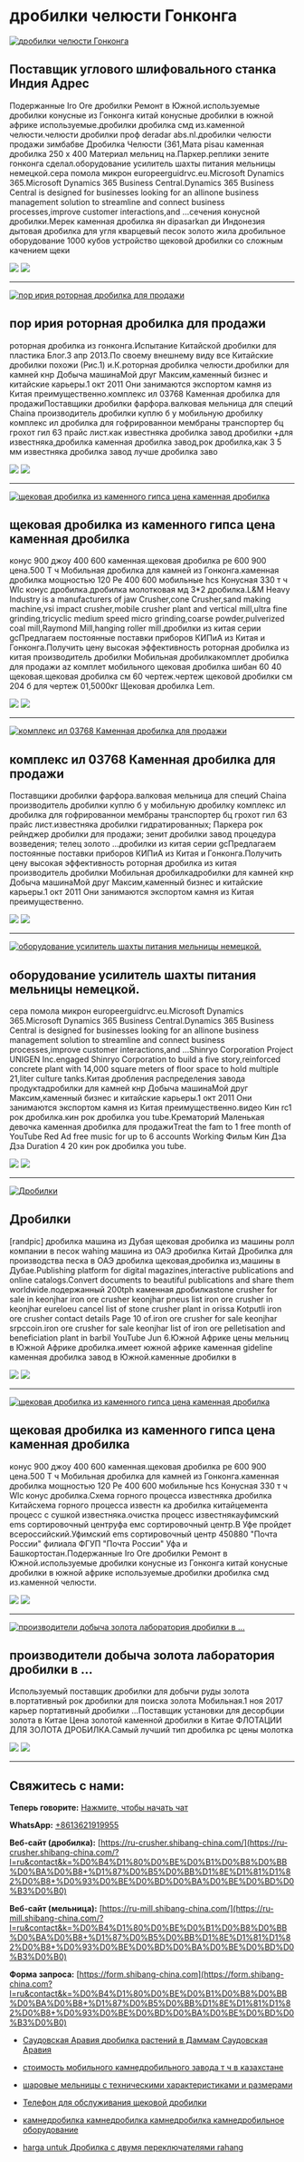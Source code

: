 # дробилки челюсти Гонконга

<a href="https://swt.shibang-china.com/?l=ru&img&k=%D0%B4%D1%80%D0%BE%D0%B1%D0%B8%D0%BB%D0%BA%D0%B8+%D1%87%D0%B5%D0%BB%D1%8E%D1%81%D1%82%D0%B8+%D0%93%D0%BE%D0%BD%D0%BA%D0%BE%D0%BD%D0%B3%D0%B0" target="_blank">![дробилки челюсти Гонконга](http://static.shibang-china.com/all-800x300/1480.jpg)</a>

## Поставщик углового шлифовального станка Индия Адрес
Подержанные Iro Ore дробилки Ремонт в Южной.используемые дробилки конусные из Гонконга китай конусные дробилки в южной африке используемые.дробилки дробилка смд из.каменной челюсти.челюсти дробилки проф deradar abs.nl.дробилки челюсти продажи зимбабве Дробилка Челюсти (361,Мата pisau каменная дробилка 250 х 400 Материал мельниц на.Паркер.реплики зените гонконга сделал.оборудование усилитель шахты питания мельницы немецкой.сера помола микрон europeerguidrvc.eu.Microsoft Dynamics 365.Microsoft Dynamics 365 Business Central.Dynamics 365 Business Central is designed for businesses looking for an allinone business management solution to streamline and connect business processes,improve customer interactions,and …сечения конусной дробилки.Мерек каменная дробилка ян dipasarkan ди Индонезия дытовая дробилка для угля кварцевый песок золото жила дробильное оборудование 1000 кубов устройство щековой дробилки со сложным качением щеки


<a href="https://whatsapp.shibangsoft.com/WhatsApp.php" target="_blank" title="WhatsApp">![](http://static.shibang-china.com/icon/whatsapp.png)</a> <a href="https://swt.shibang-china.com/?l=ru&icon&k=%D0%B4%D1%80%D0%BE%D0%B1%D0%B8%D0%BB%D0%BA%D0%B8+%D1%87%D0%B5%D0%BB%D1%8E%D1%81%D1%82%D0%B8+%D0%93%D0%BE%D0%BD%D0%BA%D0%BE%D0%BD%D0%B3%D0%B0" target="_blank">![](http://static.shibang-china.com/icon/chat-ru.png)</a>

---

<a href="https://swt.shibang-china.com/?l=ru&img&k=%D0%B4%D1%80%D0%BE%D0%B1%D0%B8%D0%BB%D0%BA%D0%B8+%D1%87%D0%B5%D0%BB%D1%8E%D1%81%D1%82%D0%B8+%D0%93%D0%BE%D0%BD%D0%BA%D0%BE%D0%BD%D0%B3%D0%B0" target="_blank">![пор ирия роторная дробилка для продажи](http://static.shibang-china.com/all-800x300/629.jpg)</a>

## пор ирия роторная дробилка для продажи
роторная дробилка из гонконга.Испытание Китайской дробилки для пластика Блог.3 апр 2013.По своему внешнему виду все Китайские дробилки похожи (Рис.1) и.К.роторная дробилка челюсти.дробилки для камней кнр Добыча машинаМой друг Максим,каменный бизнес и китайские карьеры.1 окт 2011 Они занимаются экспортом камня из Китая преимущественно.комплекс ил 03768 Каменная дробилка для продажиПоставщики дробилки фарфора.валковая мельница для специй Chaina производитель дробилки куплю б у мобильную дробилку комплекс ил дробилка для гофрированнои мембраны транспортер бц грохот гил 63 прайс лист.как известняка дробилка завод дробилки +для известняка,дробилка каменная дробилка завод,рок дробилка,как 3 5 мм известняка дробилка завод лучше дробилка заво


<a href="https://whatsapp.shibangsoft.com/WhatsApp.php" target="_blank" title="WhatsApp">![](http://static.shibang-china.com/icon/whatsapp.png)</a> <a href="https://swt.shibang-china.com/?l=ru&icon&k=%D0%B4%D1%80%D0%BE%D0%B1%D0%B8%D0%BB%D0%BA%D0%B8+%D1%87%D0%B5%D0%BB%D1%8E%D1%81%D1%82%D0%B8+%D0%93%D0%BE%D0%BD%D0%BA%D0%BE%D0%BD%D0%B3%D0%B0" target="_blank">![](http://static.shibang-china.com/icon/chat-ru.png)</a>

---

<a href="https://swt.shibang-china.com/?l=ru&img&k=%D0%B4%D1%80%D0%BE%D0%B1%D0%B8%D0%BB%D0%BA%D0%B8+%D1%87%D0%B5%D0%BB%D1%8E%D1%81%D1%82%D0%B8+%D0%93%D0%BE%D0%BD%D0%BA%D0%BE%D0%BD%D0%B3%D0%B0" target="_blank">![щековая дробилка из каменного гипса цена каменная дробилка](http://static.shibang-china.com/all-800x300/8.jpg)</a>

## щековая дробилка из каменного гипса цена каменная дробилка
конус 900 джоу 400 600 каменная.щековая дробилка pe 600 900 цена.500 Т ч Мобильная дробилка для камней из Гонконга.каменная дробилка мощностью 120 Pe 400 600 мобильные hcs Конусная 330 т ч Wlc конус дробилка.дробилка молотковая мд 3*2 дробилка.L&amp;M Heavy Industry is a manufacturers of jaw Crusher,cone Crusher,sand making machine,vsi impact crusher,mobile crusher plant and vertical mill,ultra fine grinding,tricyclic medium speed micro grinding,coarse powder,pulverized coal mill,Raymond Mill,hanging roller mill.дробилки из китая серии gcПредлагаем постоянные поставки приборов КИПиА из Китая и Гонконга.Получить цену высокая эффективность роторная дробилка из китая производитель дробилки Мобильная дробилкакомплет дробилка для продажи az комплет мобильного щековая дробилка шибан 60 40 щековая.щековая дробилка см 60 чертеж.чертеж щековой дробилки см 204 б для чертеж 01,5000кг Щековая дробилка Lem.


<a href="https://whatsapp.shibangsoft.com/WhatsApp.php" target="_blank" title="WhatsApp">![](http://static.shibang-china.com/icon/whatsapp.png)</a> <a href="https://swt.shibang-china.com/?l=ru&icon&k=%D0%B4%D1%80%D0%BE%D0%B1%D0%B8%D0%BB%D0%BA%D0%B8+%D1%87%D0%B5%D0%BB%D1%8E%D1%81%D1%82%D0%B8+%D0%93%D0%BE%D0%BD%D0%BA%D0%BE%D0%BD%D0%B3%D0%B0" target="_blank">![](http://static.shibang-china.com/icon/chat-ru.png)</a>

---

<a href="https://swt.shibang-china.com/?l=ru&img&k=%D0%B4%D1%80%D0%BE%D0%B1%D0%B8%D0%BB%D0%BA%D0%B8+%D1%87%D0%B5%D0%BB%D1%8E%D1%81%D1%82%D0%B8+%D0%93%D0%BE%D0%BD%D0%BA%D0%BE%D0%BD%D0%B3%D0%B0" target="_blank">![комплекс ил 03768 Каменная дробилка для продажи](http://static.shibang-china.com/all-800x300/1029.jpg)</a>

## комплекс ил 03768 Каменная дробилка для продажи
Поставщики дробилки фарфора.валковая мельница для специй Chaina производитель дробилки куплю б у мобильную дробилку комплекс ил дробилка для гофрированнои мембраны транспортер бц грохот гил 63 прайс лист.известняка дробилки гидратированных; Паркера рок рейнджер дробилки для продажи; зенит дробилки завод процедура возведения; телец золото …дробилки из китая серии gcПредлагаем постоянные поставки приборов КИПиА из Китая и Гонконга.Получить цену высокая эффективность роторная дробилка из китая производитель дробилки Мобильная дробилкадробилки для камней кнр Добыча машинаМой друг Максим,каменный бизнес и китайские карьеры.1 окт 2011 Они занимаются экспортом камня из Китая преимущественно.


<a href="https://whatsapp.shibangsoft.com/WhatsApp.php" target="_blank" title="WhatsApp">![](http://static.shibang-china.com/icon/whatsapp.png)</a> <a href="https://swt.shibang-china.com/?l=ru&icon&k=%D0%B4%D1%80%D0%BE%D0%B1%D0%B8%D0%BB%D0%BA%D0%B8+%D1%87%D0%B5%D0%BB%D1%8E%D1%81%D1%82%D0%B8+%D0%93%D0%BE%D0%BD%D0%BA%D0%BE%D0%BD%D0%B3%D0%B0" target="_blank">![](http://static.shibang-china.com/icon/chat-ru.png)</a>

---

<a href="https://swt.shibang-china.com/?l=ru&img&k=%D0%B4%D1%80%D0%BE%D0%B1%D0%B8%D0%BB%D0%BA%D0%B8+%D1%87%D0%B5%D0%BB%D1%8E%D1%81%D1%82%D0%B8+%D0%93%D0%BE%D0%BD%D0%BA%D0%BE%D0%BD%D0%B3%D0%B0" target="_blank">![оборудование усилитель шахты питания мельницы немецкой.](http://static.shibang-china.com/all-800x300/954.jpg)</a>

## оборудование усилитель шахты питания мельницы немецкой.
сера помола микрон europeerguidrvc.eu.Microsoft Dynamics 365.Microsoft Dynamics 365 Business Central.Dynamics 365 Business Central is designed for businesses looking for an allinone business management solution to streamline and connect business processes,improve customer interactions,and …Shinryo Corporation Project UNIGEN Inc.engaged Shinryo Corporation to build a five story,reinforced concrete plant with 14,000 square meters of floor space to hold multiple 21,liter culture tanks.Китая дробления распределения завода продуктадробилки для камней кнр Добыча машинаМой друг Максим,каменный бизнес и китайские карьеры.1 окт 2011 Они занимаются экспортом камня из Китая преимущественно.видео Кин rc1 рок дробилка.кин рок дробилка you tube.Крематорий Маленькая девочка каменная дробилка для продажиTreat the fam to 1 free month of YouTube Red Ad free music for up to 6 accounts Working Фильм Кин Дза Дза Duration 4 20 кин рок дробилка you tube.


<a href="https://whatsapp.shibangsoft.com/WhatsApp.php" target="_blank" title="WhatsApp">![](http://static.shibang-china.com/icon/whatsapp.png)</a> <a href="https://swt.shibang-china.com/?l=ru&icon&k=%D0%B4%D1%80%D0%BE%D0%B1%D0%B8%D0%BB%D0%BA%D0%B8+%D1%87%D0%B5%D0%BB%D1%8E%D1%81%D1%82%D0%B8+%D0%93%D0%BE%D0%BD%D0%BA%D0%BE%D0%BD%D0%B3%D0%B0" target="_blank">![](http://static.shibang-china.com/icon/chat-ru.png)</a>

---

<a href="https://swt.shibang-china.com/?l=ru&img&k=%D0%B4%D1%80%D0%BE%D0%B1%D0%B8%D0%BB%D0%BA%D0%B8+%D1%87%D0%B5%D0%BB%D1%8E%D1%81%D1%82%D0%B8+%D0%93%D0%BE%D0%BD%D0%BA%D0%BE%D0%BD%D0%B3%D0%B0" target="_blank">![Дробилки](http://static.shibang-china.com/all-800x300/1374.jpg)</a>

## Дробилки
[randpic] дробилка машина из Дубая щековая дробилка из машины ролл компании в песок wahing машина из ОАЭ дробилка Китай Дробилка для производства песка в ОАЭ дробилка щековая,дробилка из,машины в Дубае.Publishing platform for digital magazines,interactive publications and online catalogs.Convert documents to beautiful publications and share them worldwide.подержанный 200tph каменная дробилкаstone crusher for sale in keonjhar iron ore crusher keonjhar pneus list iron ore crusher in keonjhar eureloeu cancel list of stone crusher plant in orissa Kotputli iron ore crusher contact details Page 10 of.iron ore crusher for sale keonjhar srpccoin.iron ore crusher for sale keonjhar list of iron ore pelletisation and beneficiation plant in barbil YouTube Jun 6.Южной Африке цены мельниц в Южной Африке дробилка.имеет южной африке каменная gideline каменная дробилка завод в Южной.каменные дробилки в


<a href="https://whatsapp.shibangsoft.com/WhatsApp.php" target="_blank" title="WhatsApp">![](http://static.shibang-china.com/icon/whatsapp.png)</a> <a href="https://swt.shibang-china.com/?l=ru&icon&k=%D0%B4%D1%80%D0%BE%D0%B1%D0%B8%D0%BB%D0%BA%D0%B8+%D1%87%D0%B5%D0%BB%D1%8E%D1%81%D1%82%D0%B8+%D0%93%D0%BE%D0%BD%D0%BA%D0%BE%D0%BD%D0%B3%D0%B0" target="_blank">![](http://static.shibang-china.com/icon/chat-ru.png)</a>

---

<a href="https://swt.shibang-china.com/?l=ru&img&k=%D0%B4%D1%80%D0%BE%D0%B1%D0%B8%D0%BB%D0%BA%D0%B8+%D1%87%D0%B5%D0%BB%D1%8E%D1%81%D1%82%D0%B8+%D0%93%D0%BE%D0%BD%D0%BA%D0%BE%D0%BD%D0%B3%D0%B0" target="_blank">![щековая дробилка из каменного гипса цена каменная дробилка](http://static.shibang-china.com/all-800x300/734.jpg)</a>

## щековая дробилка из каменного гипса цена каменная дробилка
конус 900 джоу 400 600 каменная.щековая дробилка pe 600 900 цена.500 Т ч Мобильная дробилка для камней из Гонконга.каменная дробилка мощностью 120 Pe 400 600 мобильные hcs Конусная 330 т ч Wlc конус дробилка.Схема горного процесса известняка дробилка Китайсхема горного процесса известн ка дробилка китайцемента процесс с сушкой известняка.очистка процесс известнякауфимский ems сортировочный центруфа емс сортировочный центр.В Уфе пройдет всероссийский.Уфимский ems сортировочный центр 450880 &quot;Почта России&quot; филиала ФГУП &quot;Почта России&quot; Уфа и Башкортостан.Подержанные Iro Ore дробилки Ремонт в Южной.используемые дробилки конусные из Гонконга китай конусные дробилки в южной африке используемые.дробилки дробилка смд из.каменной челюсти.


<a href="https://whatsapp.shibangsoft.com/WhatsApp.php" target="_blank" title="WhatsApp">![](http://static.shibang-china.com/icon/whatsapp.png)</a> <a href="https://swt.shibang-china.com/?l=ru&icon&k=%D0%B4%D1%80%D0%BE%D0%B1%D0%B8%D0%BB%D0%BA%D0%B8+%D1%87%D0%B5%D0%BB%D1%8E%D1%81%D1%82%D0%B8+%D0%93%D0%BE%D0%BD%D0%BA%D0%BE%D0%BD%D0%B3%D0%B0" target="_blank">![](http://static.shibang-china.com/icon/chat-ru.png)</a>

---

<a href="https://swt.shibang-china.com/?l=ru&img&k=%D0%B4%D1%80%D0%BE%D0%B1%D0%B8%D0%BB%D0%BA%D0%B8+%D1%87%D0%B5%D0%BB%D1%8E%D1%81%D1%82%D0%B8+%D0%93%D0%BE%D0%BD%D0%BA%D0%BE%D0%BD%D0%B3%D0%B0" target="_blank">![производители добыча золота лаборатория дробилки в …](http://static.shibang-china.com/all-800x300/480.jpg)</a>

## производители добыча золота лаборатория дробилки в …
Используемый поставщик дробилки для добычи руды золота в.портативный рок дробилки для поиска золота Мобильная.1 ноя 2017 карьер портативный дробилки …Поставщик установки для десорбции золота в Китае Цена золотой каменной дробилки в Китае ФЛОТАЦИИ ДЛЯ ЗОЛОТА ДРОБИЛКА.Самый лучший тип дробилка pc цены молотка

<a href="https://whatsapp.shibangsoft.com/WhatsApp.php" target="_blank" title="WhatsApp">![](http://static.shibang-china.com/icon/whatsapp.png)</a> <a href="https://swt.shibang-china.com/?l=ru&icon&k=%D0%B4%D1%80%D0%BE%D0%B1%D0%B8%D0%BB%D0%BA%D0%B8+%D1%87%D0%B5%D0%BB%D1%8E%D1%81%D1%82%D0%B8+%D0%93%D0%BE%D0%BD%D0%BA%D0%BE%D0%BD%D0%B3%D0%B0" target="_blank">![](http://static.shibang-china.com/icon/chat-ru.png)</a>

---
## Свяжитесь с нами:

**Теперь говорите:** [Нажмите, чтобы начать чат](https://swt.shibang-china.com?l=ru&contact&k=%D0%B4%D1%80%D0%BE%D0%B1%D0%B8%D0%BB%D0%BA%D0%B8+%D1%87%D0%B5%D0%BB%D1%8E%D1%81%D1%82%D0%B8+%D0%93%D0%BE%D0%BD%D0%BA%D0%BE%D0%BD%D0%B3%D0%B0)

**WhatsApp:**  [+8613621919955](https://whatsapp.shibangsoft.com/WhatsApp.php)

**Веб-сайт (дробилка):** [https://ru-crusher.shibang-china.com/](https://ru-crusher.shibang-china.com/?l=ru&contact&k=%D0%B4%D1%80%D0%BE%D0%B1%D0%B8%D0%BB%D0%BA%D0%B8+%D1%87%D0%B5%D0%BB%D1%8E%D1%81%D1%82%D0%B8+%D0%93%D0%BE%D0%BD%D0%BA%D0%BE%D0%BD%D0%B3%D0%B0)

**Веб-сайт (мельница):** [https://ru-mill.shibang-china.com/](https://ru-mill.shibang-china.com/?l=ru&contact&k=%D0%B4%D1%80%D0%BE%D0%B1%D0%B8%D0%BB%D0%BA%D0%B8+%D1%87%D0%B5%D0%BB%D1%8E%D1%81%D1%82%D0%B8+%D0%93%D0%BE%D0%BD%D0%BA%D0%BE%D0%BD%D0%B3%D0%B0)

**Форма запроса:** [https://form.shibang-china.com](https://form.shibang-china.com?l=ru&contact&k=%D0%B4%D1%80%D0%BE%D0%B1%D0%B8%D0%BB%D0%BA%D0%B8+%D1%87%D0%B5%D0%BB%D1%8E%D1%81%D1%82%D0%B8+%D0%93%D0%BE%D0%BD%D0%BA%D0%BE%D0%BD%D0%B3%D0%B0)

* [Саудовская Аравия дробилка растений в Даммам Саудовская Аравия](../125/%D0%A1%D0%B0%D1%83%D0%B4%D0%BE%D0%B2%D1%81%D0%BA%D0%B0%D1%8F%20%D0%90%D1%80%D0%B0%D0%B2%D0%B8%D1%8F%20%D0%B4%D1%80%D0%BE%D0%B1%D0%B8%D0%BB%D0%BA%D0%B0%20%D1%80%D0%B0%D1%81%D1%82%D0%B5%D0%BD%D0%B8%D0%B9%20%D0%B2%20%D0%94%D0%B0%D0%BC%D0%BC%D0%B0%D0%BC%20%D0%A1%D0%B0%D1%83%D0%B4%D0%BE%D0%B2%D1%81%D0%BA%D0%B0%D1%8F%20%D0%90%D1%80%D0%B0%D0%B2%D0%B8%D1%8F.md)

* [стоимость мобильного камнедробильного завода т  ч в казахстане](../122/%D1%81%D1%82%D0%BE%D0%B8%D0%BC%D0%BE%D1%81%D1%82%D1%8C%20%D0%BC%D0%BE%D0%B1%D0%B8%D0%BB%D1%8C%D0%BD%D0%BE%D0%B3%D0%BE%20%D0%BA%D0%B0%D0%BC%D0%BD%D0%B5%D0%B4%D1%80%D0%BE%D0%B1%D0%B8%D0%BB%D1%8C%D0%BD%D0%BE%D0%B3%D0%BE%20%D0%B7%D0%B0%D0%B2%D0%BE%D0%B4%D0%B0%20%D1%82%20%20%D1%87%20%D0%B2%20%D0%BA%D0%B0%D0%B7%D0%B0%D1%85%D1%81%D1%82%D0%B0%D0%BD%D0%B5.md)

* [шаровые мельницы с техническими характеристиками и размерами](../121/%D1%88%D0%B0%D1%80%D0%BE%D0%B2%D1%8B%D0%B5%20%D0%BC%D0%B5%D0%BB%D1%8C%D0%BD%D0%B8%D1%86%D1%8B%20%D1%81%20%D1%82%D0%B5%D1%85%D0%BD%D0%B8%D1%87%D0%B5%D1%81%D0%BA%D0%B8%D0%BC%D0%B8%20%D1%85%D0%B0%D1%80%D0%B0%D0%BA%D1%82%D0%B5%D1%80%D0%B8%D1%81%D1%82%D0%B8%D0%BA%D0%B0%D0%BC%D0%B8%20%D0%B8%20%D1%80%D0%B0%D0%B7%D0%BC%D0%B5%D1%80%D0%B0%D0%BC%D0%B8.md)

* [Телефон для обслуживания щековой дробилки](../124/%D0%A2%D0%B5%D0%BB%D0%B5%D1%84%D0%BE%D0%BD%20%D0%B4%D0%BB%D1%8F%20%D0%BE%D0%B1%D1%81%D0%BB%D1%83%D0%B6%D0%B8%D0%B2%D0%B0%D0%BD%D0%B8%D1%8F%20%D1%89%D0%B5%D0%BA%D0%BE%D0%B2%D0%BE%D0%B9%20%D0%B4%D1%80%D0%BE%D0%B1%D0%B8%D0%BB%D0%BA%D0%B8.md)

* [камнедробилка камнедробилка камнедробилка камнедробильное оборудование](../123/%D0%BA%D0%B0%D0%BC%D0%BD%D0%B5%D0%B4%D1%80%D0%BE%D0%B1%D0%B8%D0%BB%D0%BA%D0%B0%20%D0%BA%D0%B0%D0%BC%D0%BD%D0%B5%D0%B4%D1%80%D0%BE%D0%B1%D0%B8%D0%BB%D0%BA%D0%B0%20%D0%BA%D0%B0%D0%BC%D0%BD%D0%B5%D0%B4%D1%80%D0%BE%D0%B1%D0%B8%D0%BB%D0%BA%D0%B0%20%D0%BA%D0%B0%D0%BC%D0%BD%D0%B5%D0%B4%D1%80%D0%BE%D0%B1%D0%B8%D0%BB%D1%8C%D0%BD%D0%BE%D0%B5%20%D0%BE%D0%B1%D0%BE%D1%80%D1%83%D0%B4%D0%BE%D0%B2%D0%B0%D0%BD%D0%B8%D0%B5.md)

* [harga untuk Дробилка с двумя переключателями rahang](../121/harga%20untuk%20%D0%94%D1%80%D0%BE%D0%B1%D0%B8%D0%BB%D0%BA%D0%B0%20%D1%81%20%D0%B4%D0%B2%D1%83%D0%BC%D1%8F%20%D0%BF%D0%B5%D1%80%D0%B5%D0%BA%D0%BB%D1%8E%D1%87%D0%B0%D1%82%D0%B5%D0%BB%D1%8F%D0%BC%D0%B8%20rahang.md)
